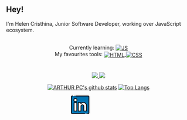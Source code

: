 ## Hey!
I'm Helen Cristhina, Junior Software Developer, working over JavaScript ecosystem.

<div align="center" style="display: inline_block"><br>
  Currently learning: <a href="https://www.linkedin.com/in/hcristha/"><img align="center" alt="JS" src="https://img.shields.io/badge/JavaScript-323330?style=for-the-badge&logo=javascript&logoColor=F7DF1E"></a><br>
  My favourites tools: <a href="https://www.linkedin.com/in/hcristha/"><img align="center" alt="HTML" src="https://img.shields.io/badge/HTML5-E34F26?style=for-the-badge&logo=html5&logoColor=white">
  <img align="center" alt="CSS" src="https://img.shields.io/badge/CSS3-1572B6?style=for-the-badge&logo=css3&logoColor=white"></a><br>
</div>
 
 #
 
 <div align="center">
  <a href="https://www.linkedin.com/in/hcristha/">
  <img height="180em" src="https://github-readme-stats.vercel.app/api?username=hcristha&show_icons=true&theme=cobalt&include_all_commits=true&count_private=true"/>
  <img height="180em" src="https://github-readme-stats.vercel.app/api/top-langs/?username=hcristha&layout=compact&langs_count=16&theme=cobalt"/>
  </a>
</div>


<div align="center" >

[![ARTHUR PC's github stats](https://github-readme-stats.vercel.app/api?username=hcristha&show_icons=true&theme=radical&bg_color=30,0d0d0d,191919&title_color=fff&text_color=fff&icon_color=79ff97)](https://github.com/anuraghazra/github-readme-stats)
[![Top Langs](https://github-readme-stats.vercel.app/api/top-langs/?username=hcristha&layout=compact&theme=radical&bg_color=30,0d0d0d,191919&title_color=fff&text_color=fff&icon_color=79ff97)](https://github.com/anuraghazra/github-readme-stats)
<div style="align-self: center;align-items: center; display: flex; justify-content: space-between; width: 150px;">
  <a href="https://www.linkedin.com/in/hcristha/">
    <img src="https://github.com/ARTHURPC03/ARTHURPC03/raw/master/github/linkedin.png" alt="LinkedIn" height="50">
  </a>
</div>
</div>
